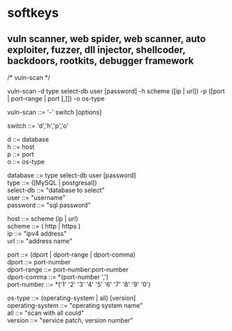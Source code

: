 # softkeys
vuln scanner, web spider, web scanner, auto exploiter, fuzzer, dll injector, shellcoder, backdoors, rootkits, debugger framework
-----------------------------------------------------------------------------------------------------------------------------------


/* vuln-scan */

vuln-scan -d type select-db user [password] -h scheme ([ip | url]) -p ([port | port-range | port [,]]) -o os-type  

vuln-scan ::= '-' switch [options] 

switch ::= 'd','h','p','o'

d ::= database \
h ::= host \
p ::= port \
o ::= os-type 

database ::= type select-db user [password] \
type ::= ([MySQL | postgresal]) \
select-db ::= "database to select" \
user ::= "username" \
password ::= "sql password"

host ::= scheme (ip | url) \
scheme ::= ( http | https )\
ip ::= "ipv4 address" \
url ::= "address name"  

port ::= (dport | dport-range | dport-comma) \
dport ::= port-number \
dport-range ::= port-number:port-number \
dport-comma ::= *(port-number ',') \
port-number ::= *('1' '2' '3' '4' '5' '6' '7' '8' '9' '0') 

os-type ::= (operating-system | all) [version] \
operating-system ::= "operating system name" \
all ::= "scan with all could" \
version ::= "service patch, version number" 
